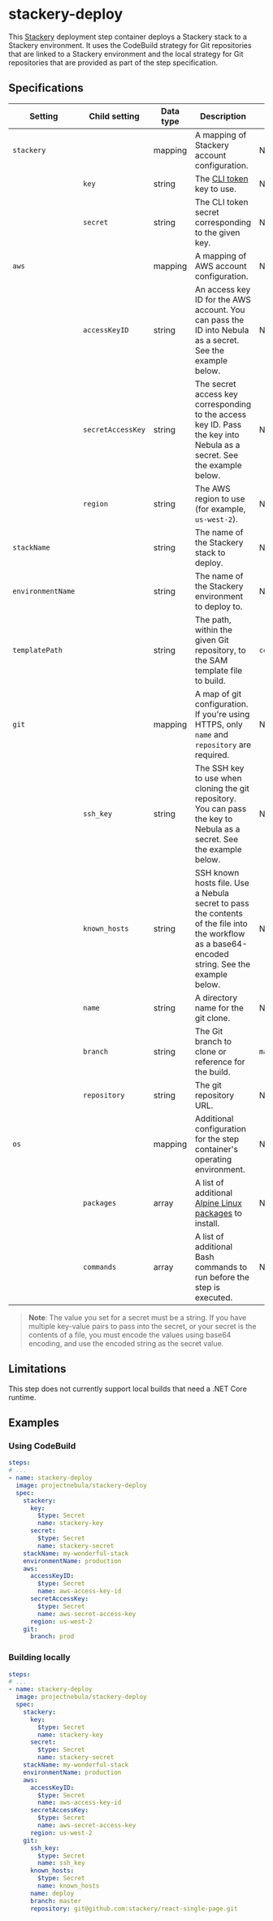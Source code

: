 # stackery-deploy

This [Stackery](https://www.stackery.io/) deployment step container deploys a
Stackery stack to a Stackery environment. It uses the CodeBuild strategy for Git
repositories that are linked to a Stackery environment and the local strategy
for Git repositories that are provided as part of the step specification.

## Specifications

| Setting | Child setting | Data type | Description | Default | Required |
|---------|---------------|-----------|-------------|---------|----------|
| `stackery` || mapping | A mapping of Stackery account configuration. | None | True |
|| `key` | string | The [CLI token](https://app.stackery.io/settings/cli-tokens) key to use. | None | True |
|| `secret` | string | The CLI token secret corresponding to the given key. | None | True |
| `aws` || mapping | A mapping of AWS account configuration. | None | True |
|| `accessKeyID` | string | An access key ID for the AWS account. You can pass the ID into Nebula as a secret. See the example below. | None | True |
|| `secretAccessKey` | string | The secret access key corresponding to the access key ID. Pass the key into Nebula as a secret. See the example below.| None | True |
|| `region` | string | The AWS region to use (for example, `us-west-2`). | None | True |
| `stackName` || string | The name of the Stackery stack to deploy. | None | True |
| `environmentName` || string | The name of the Stackery environment to deploy to. | None | True |
| `templatePath` || string | The path, within the given Git repository, to the SAM template file to build. | `container.yaml` | False |
| `git` || mapping | A map of git configuration. If you're using HTTPS, only `name` and `repository` are required. | None | False |
|| `ssh_key` | string | The SSH key to use when cloning the git repository. You can pass the key to Nebula as a secret. See the example below. | None | False |
|| `known_hosts` | string | SSH known hosts file. Use a Nebula secret to pass the contents of the file into the workflow as a base64-encoded string. See the example below. | None | False |
|| `name` | string | A directory name for the git clone. | None | False |
|| `branch` | string | The Git branch to clone or reference for the build. | `master` | False |
|| `repository` | string | The git repository URL. | None | False |
| `os` || mapping | Additional configuration for the step container's operating environment. | None | False |
|| `packages` | array | A list of additional [Alpine Linux packages](https://pkgs.alpinelinux.org/packages) to install. | None | False |
|| `commands` | array | A list of additional Bash commands to run before the step is executed. | None | False |

> **Note**: The value you set for a secret must be a string. If you have
> multiple key-value pairs to pass into the secret, or your secret is the
> contents of a file, you must encode the values using base64 encoding, and use
> the encoded string as the secret value.

## Limitations

This step does not currently support local builds that need a .NET Core runtime.

## Examples

### Using CodeBuild

```yaml
steps:
# ...
- name: stackery-deploy
  image: projectnebula/stackery-deploy
  spec:
    stackery:
      key:
        $type: Secret
        name: stackery-key
      secret:
        $type: Secret
        name: stackery-secret
    stackName: my-wonderful-stack
    environmentName: production
    aws:
      accessKeyID:
        $type: Secret
        name: aws-access-key-id
      secretAccessKey:
        $type: Secret
        name: aws-secret-access-key
      region: us-west-2
    git:
      branch: prod
```

### Building locally

```yaml
steps:
# ...
- name: stackery-deploy
  image: projectnebula/stackery-deploy
  spec:
    stackery:
      key:
        $type: Secret
        name: stackery-key
      secret:
        $type: Secret
        name: stackery-secret
    stackName: my-wonderful-stack
    environmentName: production
    aws:
      accessKeyID:
        $type: Secret
        name: aws-access-key-id
      secretAccessKey:
        $type: Secret
        name: aws-secret-access-key
      region: us-west-2
    git:
      ssh_key:
        $type: Secret
        name: ssh_key
      known_hosts:
        $type: Secret
        name: known_hosts
      name: deploy
      branch: master
      repository: git@github.com:stackery/react-single-page.git
```

